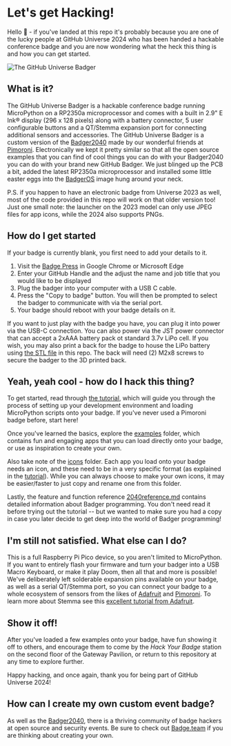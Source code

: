 # Let's get Hacking!

Hello 👋 - if you've landed at this repo it's probably because you are one of the lucky people at GitHub Universe 2024 who has been handed a hackable conference badge and you are now wondering what the heck this thing is and how you can get started.

![The GitHub Universe Badger](readme_badgephoto.jpg)

## What is it?

The GitHub Universe Badger is a hackable conference badge running MicroPython on a RP2350a microprocessor and comes with a built in 2.9" E Ink® display (296 x 128 pixels) along with a battery connector, 5 user configurable buttons and a QT/Stemma expansion port for connecting additional sensors and accessories.  The GitHub Universe Badger is a custom version of the [Badger2040](https://learn.pimoroni.com/article/getting-started-with-badger-2040) made by our wonderful friends at [Pimoroni](https://pimoroni.com/). Electronically we kept it pretty similar so that all the open source examples that you can find of cool things you can do with your Badger2040 you can do with your brand new GitHub Badger.  We just blinged up the PCB a bit, added the latest RP2350a microprocessor and installed some little easter eggs into the [BadgerOS](https://github.com/pimoroni/badger2040) image hung around your neck.

P.S. if you happen to have an electronic badge from Universe 2023 as well, most of the code provided in this repo will work on that older version too! Just one small note: the launcher on the 2023 model can only use JPEG files for app icons, while the 2024 also supports PNGs.

## How do I get started

If your badge is currently blank, you first need to add your details to it.

1. Visit the [Badge Press](https://badger.github.io/) in Google Chrome or Microsoft Edge
2. Enter your GitHub Handle and the adjust the name and job title that you would like to be displayed
3. Plug the badger into your computer with a USB C cable.
4. Press the "Copy to badge" button.  You will then be prompted to select the badger to communicate with via the serial port.
5. Your badge should reboot with your badge details on it.

If you want to just play with the badge you have, you can plug it into power via the USB-C connection. You can also power via the JST power connector that can accept a 2xAAA battery pack ot standard 3.7v LiPo cell. If you wish, you may also print a back for the badge to house the LiPo battery using [the STL file](badger-back.stl) in this repo. The back will need (2) M2x8 screws to secure the badger to the 3D printed back.

## Yeah, yeah cool - how do I hack this thing?

To get started, read through [the tutorial](tutorial.md), which will guide you through the process of setting up your development environment and loading MicroPython scripts onto your badge. If you've never used a Pimoroni badge before, start here!

Once you've learned the basics, explore the [examples](./examples) folder, which contains fun and engaging apps that you can load directly onto your badge, or use as inspiration to create your own.

Also take note of the [icons](./icons) folder. Each app you load onto your badge needs an icon, and these need to be in a very specific format (as explained in the [tutorial](tutorial.md)). While you can always choose to make your own icons, it may be easier/faster to just copy and rename one from this folder.

Lastly, the feature and function reference [2040reference.md](2040reference.md) contains detailed information about Badger programming. You don't need read it before trying out the tutorial -- but we wanted to make sure you had a copy in case you later decide to get deep into the world of Badger programming!

## I'm still not satisfied. What else can I do?

This is a full Raspberry Pi Pico device, so you aren't limited to MicroPython. If you want to entirely flash your firmware and turn your badger into a USB Macro Keyboard, or make it play Doom, then all that and more is possible!  We've deliberately left solderable expansion pins available on your badge, as well as a serial QT/Stemma port, so you can connect your badge to a whole ecosystem of sensors from the likes of [Adafruit](https://www.adafruit.com/) and [Pimoroni](https://pimoroni.com/).  To learn more about Stemma see this [excellent tutorial from Adafruit](https://learn.adafruit.com/introducing-adafruit-stemma-qt/what-is-stemma).

## Show it off!

After you've loaded a few examples onto your badge, have fun showing it off to others, and encourage them to come by the _Hack Your Badge_ station on the second floor of the Gateway Pavilion, or return to this repository at any time to explore further.

Happy hacking, and once again, thank you for being part of GitHub Universe 2024!

## How can I create my own custom event badge?

As well as the [Badger2040](https://learn.pimoroni.com/article/getting-started-with-badger-2040), there is a thriving community of badge hackers at open source and security events.  Be sure to check out [Badge.team](https://badge.team/) if you are thinking about creating your own.
